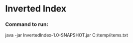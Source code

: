 Inverted Index
==============

### Command to run: ###

java -jar InvertedIndex-1.0-SNAPSHOT.jar C:/temp/items.txt

